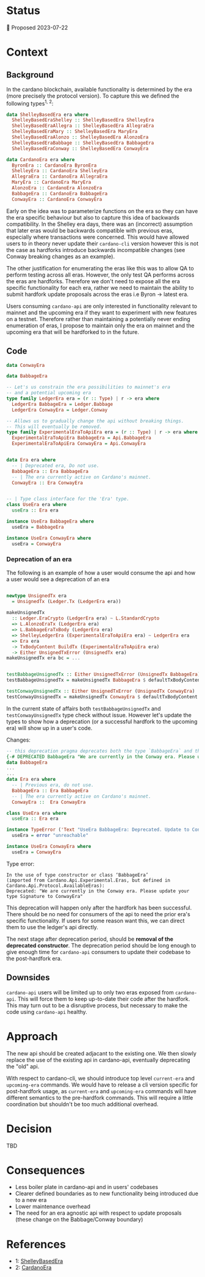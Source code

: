 # Status

📜 Proposed 2023-07-22

# Context

## Background
 
In the cardano blockchain, available functionality is determined by the era (more precisely the protocol version).
To capture this we defined the following types<sup>1, 2</sup>:
```haskell
data ShelleyBasedEra era where
  ShelleyBasedEraShelley :: ShelleyBasedEra ShelleyEra
  ShelleyBasedEraAllegra :: ShelleyBasedEra AllegraEra
  ShelleyBasedEraMary :: ShelleyBasedEra MaryEra
  ShelleyBasedEraAlonzo :: ShelleyBasedEra AlonzoEra
  ShelleyBasedEraBabbage :: ShelleyBasedEra BabbageEra
  ShelleyBasedEraConway :: ShelleyBasedEra ConwayEra

data CardanoEra era where
  ByronEra :: CardanoEra ByronEra
  ShelleyEra :: CardanoEra ShelleyEra
  AllegraEra :: CardanoEra AllegraEra
  MaryEra :: CardanoEra MaryEra
  AlonzoEra :: CardanoEra AlonzoEra
  BabbageEra :: CardanoEra BabbageEra
  ConwayEra :: CardanoEra ConwayEra

```
Early on the idea was to parameterize functions on the era so they can have the era specific behaviour but also to capture this idea of backwards compatibility.
In the Shelley era days, there was an (incorrect) assumption that later eras would be backwards compatible with previous eras, especially where transactions were concerned.
This would have allowed users to in theory never update their `cardano-cli` version however this is not the case as hardforks introduce backwards incompatible changes (see Conway breaking changes as an example).

The other justification for enumerating the eras like this was to allow QA to perform testing across all eras.
However, the only test QA performs across the eras are hardforks.
Therefore we don't need to expose all the era specific functionality for each era, rather we need to maintain the ability to submit hardfork update proposals across the eras i.e Byron -> latest era. 

Users consuming `cardano-api` are only interested in functionality relevant to mainnet and the upcoming era if they want to experiment with new features on a testnet.
Therefore rather than maintaining a potentially never ending enumeration of eras, I propose to maintain only the era on mainnet and the upcoming era that will be hardforked to in the future.

## Code 

```haskell
data ConwayEra

data BabbageEra 

-- Let's us constrain the era possibilities to mainnet's era
-- and a potential upcoming era
type family LedgerEra era = (r :: Type) | r -> era where
  LedgerEra BabbageEra = Ledger.Babbage
  LedgerEra ConwayEra = Ledger.Conway

-- Allows us to gradually change the api without breaking things.
-- This will eventually be removed.
type family ExperimentalEraToApiEra era = (r :: Type) | r -> era where
  ExperimentalEraToApiEra BabbageEra = Api.BabbageEra
  ExperimentalEraToApiEra ConwayEra = Api.ConwayEra


data Era era where
  -- | Deprecated era, Do not use.
  BabbageEra :: Era BabbageEra
  -- | The era currently active on Cardano's mainnet.
  ConwayEra :: Era ConwayEra


-- | Type class interface for the 'Era' type.
class UseEra era where
  useEra :: Era era

instance UseEra BabbageEra where
  useEra = BabbageEra

instance UseEra ConwayEra where
  useEra = ConwayEra
```

### Deprecation of an era

The following is an example of how a user would consume the api and how a user would see a deprecation of an era

```haskell

newtype UnsignedTx era
  = UnsignedTx (Ledger.Tx (LedgerEra era))
 
makeUnsignedTx
  :: Ledger.EraCrypto (LedgerEra era) ~ L.StandardCrypto
  => L.AlonzoEraTx (LedgerEra era)
  => L.BabbageEraTxBody (LedgerEra era)
  => ShelleyLedgerEra (ExperimentalEraToApiEra era) ~ LedgerEra era
  => Era era
  -> TxBodyContent BuildTx (ExperimentalEraToApiEra era)
  -> Either UnsignedTxError (UnsignedTx era)
makeUnsignedTx era bc = ...


testBabbageUnsignedTx :: Either UnsignedTxError (UnsignedTx BabbageEra)
testBabbageUnsignedTx = makeUnsignedTx BabbageEra $ defaultTxBodyContent ShelleyBasedEraBabbage

testConwayUnsignedTx :: Either UnsignedTxError (UnsignedTx ConwayEra)
testConwayUnsignedTx = makeUnsignedTx ConwayEra $ defaultTxBodyContent ShelleyBasedEraConway
```

In the current state of affairs both `testBabbageUnsignedTx` and `testConwayUnsignedTx` type check without issue.
However let's update the types to show how a deprecation (or a successful hardfork to the upcoming era) will show up in a user's code.

Changes:
```haskell
-- this deprecation pragma deprecates both the type `BabbageEra` and the `BabbageEra` constructor
{-# DEPRECATED BabbageEra "We are currently in the Conway era. Please update your type Signature to ConwayEra" #-}
data BabbageEra
...
...
data Era era where
  -- | Previous era, do not use.
  BabbageEra :: Era BabbageEra
  -- | The era currently active on Cardano's mainnet.
  ConwayEra ::  Era ConwayEra

class UseEra era where
  useEra :: Era era

instance TypeError ('Text "UseEra BabbageEra: Deprecated. Update to ConwayEra") => UseEra BabbageEra where
  useEra = error "unreachable"

instance UseEra ConwayEra where
  useEra = ConwayEra
```

Type error:
```
In the use of type constructor or class ‘BabbageEra’
(imported from Cardano.Api.Experimental.Eras, but defined in Cardano.Api.Protocol.AvailableEras):
Deprecated: "We are currently in the Conway era. Please update your type Signature to ConwayEra"
```

This deprecation will happen only after the hardfork has been successful.
There should be no need for consumers of the api to need the prior era's specific functionality.
If users for some reason want this, we can direct them to use the ledger's api directly.

The next stage after deprecation period, should be **removal of the deprecated constructor**.
The deprecation period should be long enough to give enough time for `cardano-api` consumers to update their codebase to the post-hardfork era.

## Downsides

`cardano-api` users will be limited up to only two eras exposed from `cardano-api`.
This will force them to keep up-to-date their code after the hardfork. 
This may turn out to be a disruptive process, but necessary to make the code using `cardano-api` healthy.

# Approach

The new api should be created adjacant to the existing one.
We then slowly replace the use of the existing api in cardano-api, eventually deprecating the "old" api. 

With respect to cardano-cli, we should introduce top level `current-era` and `upcoming-era` commands.
We would have to release a cli version specific for post-hardfork usage, as `current-era` and `upcoming-era` commands will have different semantics to the pre-hardfork commands.
This will require a little coordination but shouldn't be too much additional overhead. 

# Decision

TBD

# Consequences

- Less boiler plate in cardano-api and in users' codebases 
- Clearer defined boundaries as to new functionality being introduced due to a new era
- Lower maintenance overhead 
- The need for an era agnostic api with respect to update proposals (these change on the Babbage/Conway boundary)

# References
- 1: [ShelleyBasedEra](https://github.com/IntersectMBO/cardano-api/blob/873397bfe0436c224c593f456a3bc237ee0af0c8/cardano-api/internal/Cardano/Api/Eon/ShelleyBasedEra.hs#L123)
- 2: [CardanoEra](https://github.com/IntersectMBO/cardano-api/blob/873397bfe0436c224c593f456a3bc237ee0af0c8/cardano-api/internal/Cardano/Api/Eras/Core.hs#L256)
